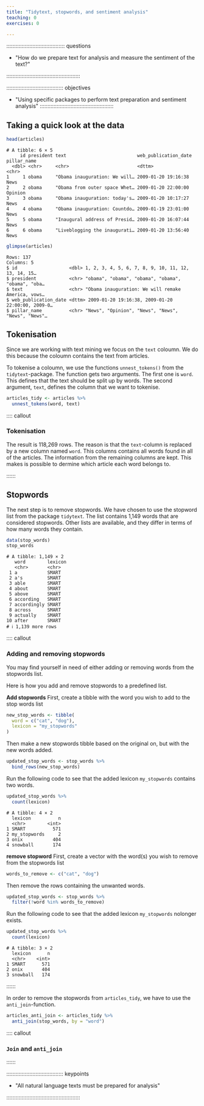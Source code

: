 ```yaml
---
title: "Tidytext, stopwords, and sentiment analysis"
teaching: 0
exercises: 0

---
```


:::::::::::::::::::::::::::::::::::::: questions 

- "How do we prepare text for analysis and measure the sentiment of the text?"

::::::::::::::::::::::::::::::::::::::::::::::::

::::::::::::::::::::::::::::::::::::: objectives

- "Using specific packages to perform text preparation and sentiment analysis"
::::::::::::::::::::::::::::::::::::::::::::::::




## Taking a quick look at the data

``` r
head(articles)
```

``` output
# A tibble: 6 × 5
     id president text                          web_publication_date pillar_name
  <dbl> <chr>     <chr>                         <dttm>               <chr>      
1     1 obama     "Obama inauguration: We will… 2009-01-20 19:16:38  News       
2     2 obama     "Obama from outer space Whet… 2009-01-20 22:00:00  Opinion    
3     3 obama     "Obama inauguration: today's… 2009-01-20 10:17:27  News       
4     4 obama     "Obama inauguration: Countdo… 2009-01-19 23:01:00  News       
5     5 obama     "Inaugural address of Presid… 2009-01-20 16:07:44  News       
6     6 obama     "Liveblogging the inaugurati… 2009-01-20 13:56:40  News       
```


``` r
glimpse(articles)
```

``` output
Rows: 137
Columns: 5
$ id                   <dbl> 1, 2, 3, 4, 5, 6, 7, 8, 9, 10, 11, 12, 13, 14, 15…
$ president            <chr> "obama", "obama", "obama", "obama", "obama", "oba…
$ text                 <chr> "Obama inauguration: We will remake America, vows…
$ web_publication_date <dttm> 2009-01-20 19:16:38, 2009-01-20 22:00:00, 2009-0…
$ pillar_name          <chr> "News", "Opinion", "News", "News", "News", "News"…
```
## Tokenisation
Since we are working with text mining we focus on the `text` coloumn. We do this because the coloumn contains the text from articles.

To tokenise a coloumn, we use the functions `unnest_tokens()` from the `tidytext`-package. The function gets two arguments. The first one is `word`. This defines that the text should be split up by words. The second argument, `text`, defines the column that we want to tokenise.


``` r
articles_tidy <- articles %>% 
  unnest_tokens(word, text)
```

:::: callout

### Tokenisation

The result is 118,269 rows. The reason is that the `text`-column is replaced by a new column named `word`. This columns contains all words found in all of the articles. The information from the remaining columns are kept. This makes is possible to dermine which article each word belongs to.

::::::

## Stopwords
The next step is to remove stopwords. We have chosen to use the stopword list from the package `tidytext`. The list contains 1,149 words that are considered stopwords. Other lists are available, and they differ in terms of how many words they contain.


``` r
data(stop_words)
stop_words
```

``` output
# A tibble: 1,149 × 2
   word        lexicon
   <chr>       <chr>  
 1 a           SMART  
 2 a's         SMART  
 3 able        SMART  
 4 about       SMART  
 5 above       SMART  
 6 according   SMART  
 7 accordingly SMART  
 8 across      SMART  
 9 actually    SMART  
10 after       SMART  
# ℹ 1,139 more rows
```

:::: callout

### Adding and removing stopwords

You may find yourself in need of either adding or removing words from the stopwords list.

Here is how you add and remove stopwords to a predefined list.

**Add stopwords**
First, create a tibble with the word you wish to add to the stop words list


``` r
new_stop_words <- tibble(
  word = c("cat", "dog"),
  lexicon = "my_stopwords"
)
```

Then make a new stopwords tibble based on the original on, but with the new words added.


``` r
updated_stop_words <- stop_words %>%
  bind_rows(new_stop_words)
```

Run the following code to see that the added lexicon `my_stopwords` contains two words.

``` r
updated_stop_words %>% 
  count(lexicon)
```

``` output
# A tibble: 4 × 2
  lexicon          n
  <chr>        <int>
1 SMART          571
2 my_stopwords     2
3 onix           404
4 snowball       174
```



**remove stopword**
First,  create a vector with the word(s) you wish to remove from the stopwords list
 

``` r
words_to_remove <- c("cat", "dog")
```

Then remove the rows containing the unwanted words.

``` r
updated_stop_words <- stop_words %>%
  filter(!word %in% words_to_remove)
```

Run the following code to see that the added lexicon `my_stopwords` nolonger exists.

``` r
updated_stop_words %>% 
  count(lexicon)
```

``` output
# A tibble: 3 × 2
  lexicon      n
  <chr>    <int>
1 SMART      571
2 onix       404
3 snowball   174
```



::::::

In order to remove the stopwords from `articles_tidy`, we have to use the `anti_join`-function. 


``` r
articles_anti_join <- articles_tidy %>% 
  anti_join(stop_words, by = "word")
```

:::: callout

### `Join` and `anti_join`




::::::

::::::::::::::::::::::::::::::::::::: keypoints 

- "All natural language texts must be prepared for analysis"

::::::::::::::::::::::::::::::::::::::::::::::::
